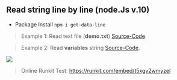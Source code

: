 ## Read string line by line (node.Js v.10)
* Package Install ```npm i get-data-line```

> Example 1: Read text file (**demo.txt**) [Source-Code](https://github.com/Nodeclient/getline/tree/master/get-line/1%20-%20Example%20(Load%20text%20file)).

> Example 2: Read **variables** string [Source-Code](https://github.com/Nodeclient/getline/tree/master/get-line/2%20-%20Example%20(Load%20local%20strings)).

![](https://j.gifs.com/l53WP5.gif)
> Online Runkit Test: https://runkit.com/embed/t5xgv2wmyzel
